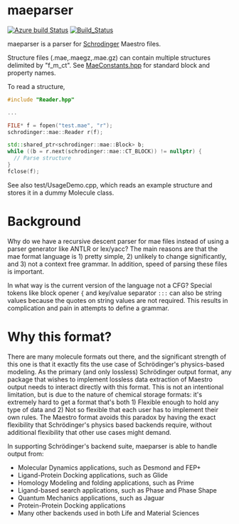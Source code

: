 # maeparser
[![Azure build Status](https://dev.azure.com/schrodinger/maeparser/_apis/build/status/schrodinger.maeparser?branchName=master)](https://dev.azure.com/schrodinger/maeparser/_build/latest?definitionId=1&branchName=master)
[![Build_Status](https://ci.appveyor.com/api/projects/status/github/schrodinger/maeparser?branch=master&svg=true)](https://ci.appveyor.com/project/torcolvin/maeparser)

maeparser is a parser for [Schrodinger](https://www.schrodinger.com/) Maestro
files.

Structure files (.mae,.maegz,.mae.gz) can contain multiple structures
delimited by "f_m_ct".  See [MaeConstants.hpp](MaeConstants.hpp) 
for standard block and property names.

To read a structure,

```C++
#include "Reader.hpp"

...

FILE* f = fopen("test.mae", "r");
schrodinger::mae::Reader r(f);

std::shared_ptr<schrodinger::mae::Block> b;
while ((b = r.next(schrodinger::mae::CT_BLOCK)) != nullptr) {
  // Parse structure
}
fclose(f);
```

See also test/UsageDemo.cpp, which reads an example structure and
stores it in a dummy Molecule class.

Background
==========

Why do we have a recursive descent parser for mae files instead of using a
parser generator like ANTLR or lex/yacc? The main reasons are that the mae
format language is 1) pretty simple, 2) unlikely to change significantly,
and 3) not a context free grammar. In addition, speed of parsing these
files is important.

In what way is the current version of the language not a CFG? Special tokens
like block opener `{` and key/value separator `:::` can also be string
values because the quotes on string values are not required. This results in
complication and pain in attempts to define a grammar.

Why this format?
=================

There are many molecule formats out there, and the significant strength of this
one is that it exactly fits the use case of Schrödinger's physics-based
modeling.  As the primary (and only lossless) Schrödinger output format, any
package that wishes to implement lossless data extraction of Maestro output
needs to interact directly with this format.  This is not an intentional
limitation, but is due to the nature of chemical storage formats: it's
extremely hard to get a format that's both 1) Flexible enough to hold any type
of data and 2) Not so flexible that each user has to implement their own rules.
The Maestro format avoids this paradox by having the exact flexibility
that Schrödinger's physics based backends require, without additional
flexibility that other use cases might demand.

In supporting Schrödinger's backend suite, maeparser is able
to handle output from:
* Molecular Dynamics applications, such as Desmond and FEP+
* Ligand-Protein Docking applications, such as Glide
* Homology Modeling and folding applications, such as Prime
* Ligand-based search applications, such as Phase and Phase Shape
* Quantum Mechanics applications, such as Jaguar
* Protein-Protein Docking applications
* Many other backends used in both Life and Material Sciences
